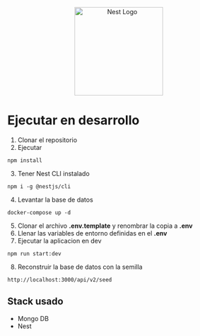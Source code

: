 <p align="center">
  <a href="http://nestjs.com/" target="blank"><img src="https://nestjs.com/img/logo-small.svg" width="200" alt="Nest Logo" /></a>
</p>

# Ejecutar en desarrollo
1. Clonar el repositorio
2. Ejecutar
```
npm install
```
3. Tener Nest CLI instalado 
```
npm i -g @nestjs/cli
```
4. Levantar la base de datos
```
docker-compose up -d
```
5. Clonar el archivo __.env.template__ y renombrar la copia a  __.env__
6. Llenar las variables de entorno definidas en el __.env__
7. Ejecutar la aplicacion en dev
```
npm run start:dev
```
8. Reconstruir la base de datos con la semilla
```
http://localhost:3000/api/v2/seed
```


## Stack usado
* Mongo DB
* Nest
